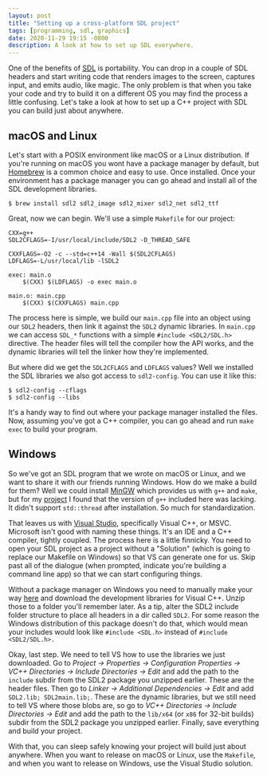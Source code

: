 ```yaml
---
layout: post
title: "Setting up a cross-platform SDL project"
tags: [programming, sdl, graphics]
date: 2020-11-29 19:15 -0800
description: A look at how to set up SDL everywhere.
---
```


One of the benefits of [SDL](https://www.libsdl.org/) is portability. You can drop in a couple of SDL headers and start writing code that renders images to the screen, captures input, and emits audio, like magic. The only problem is that when you take your code and try to build it on a different OS you may find the process a little confusing. Let's take a look at how to set up a C++ project with SDL you can build just about anywhere.

## macOS and Linux

Let's start with a POSIX environment like macOS or a Linux distribution. If you're running on macOS you wont have a package manager by default, but [Homebrew](http://brew.sh/) is a common choice and easy to use. Once installed. Once your environment has a package manager you can go ahead and install all of the SDL development libraries.

`$ brew install sdl2 sdl2_image sdl2_mixer sdl2_net sdl2_ttf`

Great, now we can begin. We'll use a simple `Makefile` for our project:

```
CXX=g++
SDL2CFLAGS=-I/usr/local/include/SDL2 -D_THREAD_SAFE

CXXFLAGS=-O2 -c --std=c++14 -Wall $(SDL2CFLAGS)
LDFLAGS=-L/usr/local/lib -lSDL2

exec: main.o
	$(CXX) $(LDFLAGS) -o exec main.o

main.o: main.cpp
	$(CXX) $(CXXFLAGS) main.cpp
```

The process here is simple, we build our `main.cpp` file into an object using our `SDL2` headers, then link it against the `SDL2` dynamic libraries. In `main.cpp` we can access `SDL_*` functions with a simple `#include <SDL2/SDL.h>` directive. The header files will tell the compiler how the API works, and the dynamic libraries will tell the linker how they're implemented.

But where did we get the `SDL2CFLAGS` and `LDFLAGS` values? Well we installed the SDL libraries we also got access to `sdl2-config`. You can use it like this:

```
$ sdl2-config --cflags
$ sdl2-config --libs
```

It's a handy way to find out where your package manager installed the files. Now, assuming you've got a C++ compiler, you can go ahead and run `make exec` to build your program.

## Windows

So we've got an SDL program that we wrote on macOS or Linux, and we want to share it with our friends running Windows. How do we make a build for them? Well we could install [MinGW](http://www.mingw.org/) which provides us with `g++` and `make`, but for my [project](https://github.com/rivergillis/chip-8) I found that the version of `g++` included here was lacking. It didn't support `std::thread` after installation. So much for standardization.

That leaves us with [Visual Studio](https://visualstudio.microsoft.com/), specifically Visual C++, or MSVC. Microsoft isn't good with naming these things. It's an IDE and a C++ compiler, tightly coupled. The process here is a little finnicky. You need to open your SDL project as a project without a "Solution" (which is going to replace our Makefile on Windows) so that VS can generate one for us. Skip past all of the dialogue (when prompted, indicate you're building a command line app) so that we can start configuring things.

Without a package manager on Windows you need to manually make your way [here](http://libsdl.org/download-2.0.php) and download the development libraries for Visual C++. Unzip those to a folder you'll remember later. As a tip, alter the SDL2 include folder structure to place all headers in a dir called `SDL2`. For some reason the Windows distribution of this package doesn't do that, which would mean your includes would look like `#include <SDL.h>` instead of `#include <SDL2/SDL.h>.`

Okay, last step. We need to tell VS how to use the libraries we just downloaded. Go to *Project -> Properties -> Configuration Properties -> VC++ Directories -> Include Directories -> Edit* and add the path to the `include` subdir from the SDL2 package you unzipped earlier. These are the header files. Then go to *Linker -> Additional Dependencies -> Edit* and add `SDL2.lib; SDL2main.lib;`. These are the dynamic libraries, but we still need to tell VS where those blobs are, so go to *VC++ Directories -> Include Directories -> Edit* and add the path to the `lib/x64` (or `x86` for 32-bit builds) subdir from the SDL2 package you unzipped earlier. Finally, save everything and build your project.

With that, you can sleep safely knowing your project will build just about anywhere. When you want to release on macOS or Linux, use the `Makefile`, and when you want to release on Windows, use the Visual Studio solution.